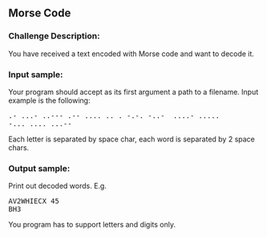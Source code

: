 <h2>Morse Code</h2>

<h3>Challenge Description:</h3>

<p>
    You have received a text encoded with Morse code and want to decode it.
</p>

<h3>Input sample:</h3>
<p>
    Your program should accept as its first argument a path to a filename.
    Input example is the following:
</p>

<pre>.- ...- ..--- .-- .... .. . -.-. -..-  ....- .....
-... .... ...--</pre>
<p>
    Each letter is separated by space char, each word is separated by 2 space chars.
</p>

<h3>Output sample:</h3>

<p>
    Print out decoded words. E.g.
</p>

<pre>AV2WHIECX 45
BH3</pre>

<p>
    You program has to support letters and digits only.
</p>